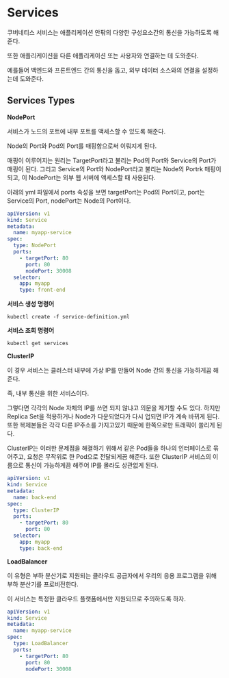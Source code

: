 # Services

쿠버네티스 서비스는 애플리케이션 안팎의 다양한 구성요소간의 통신을 가능하도록 해준다.

또한 애플리케이션을 다른 애플리케이션 또는 사용자와 연결하는 데 도와준다.

예를들어 백엔드와 프론트엔드 간의 통신을 돕고, 외부 데이터 소스와의 연결을 설정하는데 도와준다.

## Services Types

**NodePort**

서비스가 노드의 포트에 내부 포트를 액세스할 수 있도록 해준다.

Node의 Port와 Pod의 Port를 매핑함으로써 이뤄지게 된다.

매핑이 이루어지는 원리는 TargetPort라고 불리는 Pod의 Port와 Service의 Port가 매핑이 된다. 그리고 Service의 Port와 NodePort라고 불리는 Node의 Portrk 매핑이 되고, 이 NodePort는 외부 웹 서버에 액세스할 때 사용된다.

아래의 yml 파일에서 ports 속성을 보면 targetPort는 Pod의 Port이고, port는 Service의 Port, nodePort는 Node의 Port이다.

```yml
apiVersion: v1
kind: Service
metadata:
  name: myapp-service
spec:
  type: NodePort
  ports:
    - targetPort: 80
      port: 80
      nodePort: 30008
  selector:
    app: myapp
    type: front-end
```

**서비스 생성 명령어**

```shell
kubectl create -f service-definition.yml
```

**서비스 조회 명령어**

```shell
kubectl get services
```

**ClusterIP**

이 경우 서비스는 클러스터 내부에 가상 IP를 만들어 Node 간의 통신을 가능하게끔 해준다.

즉, 내부 통신을 위한 서비스이다.

그렇다면 각각의 Node 자체의 IP를 쓰면 되지 않냐고 의문을 제기할 수도 있다. 하지만 Replica Set을 적용하거나 Node가 다운되었다가 다시 업되면 IP가 계속 바뀌게 된다. 또한 복제본들은 각각 다른 IP주소를 가지고있기 때문에 한쪽으로만 트래픽이 쏠리게 된다.

ClusterIP는 이러한 문제점을 해결하기 위해서 같은 Pod들을 하나의 인터페이스로 묶어주고, 요청은 무작위로 한 Pod으로 전달되게끔 해준다. 또한 ClusterIP 서비스의 이름으로 통신이 가능하게끔 해주어 IP를 몰라도 상관없게 된다.

```yml
apiVersion: v1
kind: Service
metadata:
  name: back-end
spec:
  type: ClusterIP
  ports:
    - targetPort: 80
      port: 80
  selector:
    app: myapp
    type: back-end
```

**LoadBalancer**

이 유형은 부하 분산기로 지원되는 클라우드 공급자에서 우리의 응용 프로그램을 위해 부하 분산기를 프로비전한다.

이 서비스는 특정한 클라우드 플랫폼에서만 지원되므로 주의하도록 하자.

```yml
apiVersion: v1
kind: Service
metadata:
  name: myapp-service
spec:
  type: LoadBalancer
  ports:
    - targetPort: 80
      port: 80
      nodePort: 30008
```